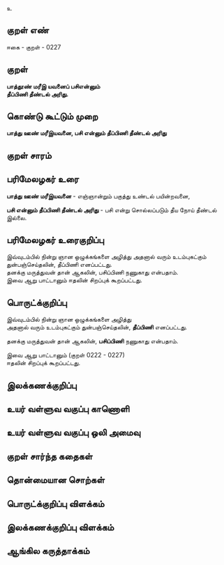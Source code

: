 உ

## குறள் எண் 

ஈகை - குறள் - 0227  

## குறள் 

**பாத்தூண் மரீஇ யவனைப் பசிஎன்னும்  
தீப்பிணி தீண்டல் அரிது.** 

## கொண்டு கூட்டும் முறை

**பாத்து ஊண் மரீஇயவனை, பசி என்னும் தீப்பிணி தீண்டல் அரிது** 

## குறள் சாரம் 


## பரிமேலழகர் உரை

**பாத்து ஊண் மரீஇயவனை** - எஞ்ஞான்றும் பகுத்து உண்டல் பயின்றவனை,  

**பசி என்னும் தீப்பிணி தீண்டல் அரிது** - பசி என்று சொல்லப்படும் தீய நோய் தீண்டல் இல்லை.

## பரிமேலழகர் உரைகுறிப்பு   

இவ்வுடம்பில் நின்று ஞான ஒழுக்கங்களை அழித்து அதனால் வரும் உடம்புகட்கும் துன்பஞ்செய்தலின், தீப்பிணி எனப்பட்டது.  
தனக்கு மருத்துவன் தான் ஆகலின், பசிப்பிணி நணுகாது என்பதாம்.  
இவை ஆறு பாட்டானும் ஈதலின் சிறப்புக் கூறப்பட்டது.  

## பொருட்க்குறிப்பு 

இவ்வுடம்பில் நின்று ஞான ஒழுக்கங்களை அழித்து  
அதனால் வரும் உடம்புகட்கும் துன்பஞ்செய்தலின், **தீப்பிணி** எனப்பட்டது.   

தனக்கு மருத்துவன் தான் ஆகலின், **பசிப்பிணி** நணுகாது என்பதாம்.   

இவை ஆறு பாட்டானும் (குறள் 0222 - 0227)  
ஈதலின் சிறப்புக் கூறப்பட்டது.  

## இலக்கணக்குறிப்பு  


## உயர் வள்ளுவ வகுப்பு காணொளி


## உயர் வள்ளுவ வகுப்பு ஒலி அமைவு 

 
## குறள் சார்ந்த கதைகள் 


## தொன்மையான சொற்கள்


## பொருட்க்குறிப்பு விளக்கம்


## இலக்கணக்குறிப்பு விளக்கம்


## ஆங்கில கருத்தாக்கம் 


